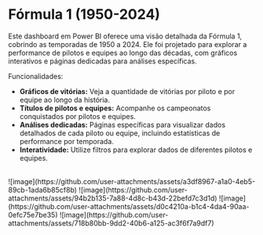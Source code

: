 # Fórmula 1 (1950-2024)
Este dashboard em Power BI oferece uma visão detalhada da Fórmula 1, cobrindo as temporadas de 1950 a 2024. Ele foi projetado para explorar a performance de pilotos e equipes ao longo das décadas, com gráficos interativos e páginas dedicadas para análises específicas.

Funcionalidades:
- **Gráficos de vitórias:** Veja a quantidade de vitórias por piloto e por equipe ao longo da história.
- **Títulos de pilotos e equipes:** Acompanhe os campeonatos conquistados por pilotos e equipes.
- **Análises dedicadas:** Páginas específicas para visualizar dados detalhados de cada piloto ou equipe, incluindo estatísticas de performance por temporada.
- **Interatividade:** Utilize filtros para explorar dados de diferentes pilotos e equipes.
<br>
![image](https://github.com/user-attachments/assets/a3df8967-a1a0-4eb5-89cb-1ada6b85cf8b)
![image](https://github.com/user-attachments/assets/94b2b135-7a88-4d8c-b43d-22befd7c3d1d)
![image](https://github.com/user-attachments/assets/d0c4210a-b1c4-4da4-90aa-0efc75e7be35)
![image](https://github.com/user-attachments/assets/718b80bb-9dd2-40b6-a125-ac3f6f7a9df7)








